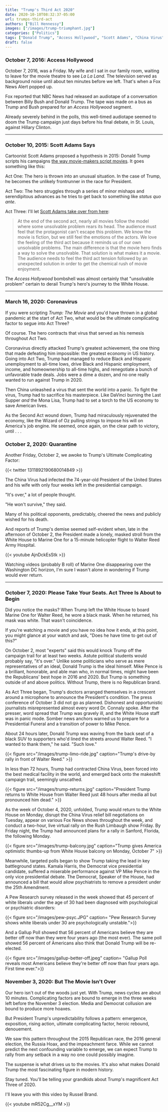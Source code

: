 ```yaml
---
title: "Trump's Third Act 2020"
date: 2020-10-10T08:32:37-05:00
url: trumps-third-act
authors: ["Bill Hennessy"]
images: ["/images/trump-triumphant.jpg"]
categories: ["Politics"]
tags: ["Donald Trump", "Access Hollywood", "Scott Adams", "China Virus"]
draft: false
---
```


### October 7, 2016: Access Hollywood

October 7, 2016, was a Friday. My wife and I sat in our family room, waiting to leave for the movie theatre to see *La La Land*. The television served as background noise until about ten minutes before we left. That's when a Fox News Alert popped up. 

Fox reported that NBC News had released an audiotape of a conversation between Billy Bush and Donald Trump. The tape was made on a bus as Trump and Bush prepared for an *Access Hollywood* segment. 

Already severely behind in the polls, this well-timed audiotape seemed to doom the Trump campaign just days before his final debate, in St. Louis, against Hillary Clinton. 

---

### October 10, 2015: Scott Adams Says

Cartoonist Scott Adams proposed a hypothesis in 2015: Donald Trump scripts his campaigns [the way movie-makers script movies](https://www.scottadamssays.com/2015/10/20/trumps-third-act-part-of-the-trump-persuasion/). It goes something like this:

Act One: The hero is thrown into an unusual situation. In the case of Trump, he becomes the unlikely frontrunner in the race for President. 

Act Two: The hero struggles through a series of minor mishaps and serendipitous advances as he tries to get back to something like *status quo ante*. 

Act Three: I'll let [Scott Adams take over from here](https://www.scottadamssays.com/2015/10/20/trumps-third-act-part-of-the-trump-persuasion/):

> At the end of the second act, nearly all movies follow the model where some unsolvable problem rears its head. The audience must feel that the protagonist can't escape this problem. We know the movie is fiction, but we still feel the emotions of the actors. We love the feeling of the third act because it reminds us of our own unsolvable problems. The main difference is that the movie hero finds a way to solve the unsolvable. That solution is what makes it a movie. The audience needs to feel the third act tension followed by an unexpected solution in order to get the chemical rush of movie enjoyment.

The *Access Hollywood* bombshell was almost certainly that "unsolvable problem" certain to derail Trump's hero's journey to the White House. 

---

### March 16, 2020: Coronavirus

If you were scripting *Trump: The Movie* and you'd have thrown in a global pandemic at the start of Act Two, what would be the ultimate complicating factor to segue into Act Three?

Of course. The hero contracts that virus that served as his nemesis throughout Act Two. 

Coronavirus directly attacked Trump's greatest achievement, the one thing that made defeating him impossible: the greatest economy in US history. Going into Act Two, Trump had managed to reduce Black and Hispanic unemployment to all-time lows, drive Black and Hispanic employment, income, and homeownership to all-time highs, and renegotiate a bunch of unfavorable trade deals. Jobs were a dime a dozen, and no one really wanted to run against Trump in 2020. 

Then China unleashed a virus that sent the world into a panic. To fight the virus, Trump had to sacrifice his masterpiece. Like DaVinci burning the Last Supper *and* the Mona Lisa, Trump had to set a torch to the US economy to save American lives. 

As the Second Act wound down, Trump had miraculously rejuvenated the economy, like the Wizard of Oz pulling strings to impose his will on America's job engine. He seemed, once again, on the clear path to victory, until . . . 

### October 2, 2020: Quarantine

Another Friday, October 2, we awoke to Trump's Ultimate Complicating Factor:

{{< twitter 1311892190680014849 >}}

The China Virus had infected the 74-year-old President of the United States and his wife with only four weeks left in the presidential campaign. 

"It's over," a lot of people thought.

"He won't survive," they said.

Many of his political opponents, predictably, cheered the news and publicly wished for his death. 

And reports of Trump's demise seemed self-evident when, late in the afternoon of October 2, the President made a lonely, masked stroll from the White House to Marine One for a 15-minute helicopter flight to Walter Reed Army Hospital. 

{{< youtube AjnDckEsStk >}}

Watching videos (probably B roll) of Marine One disappearing over the Washington DC horizon, I'm sure I wasn't alone in wondering if Trump would ever return.

---

### October 7, 2020: Please Take Your Seats. Act Three Is About to Begin

Did you notice the masks? When Trump left the White House to board Marine One for Walter Reed, he wore a black mask. When he returned, his mask was white. That wasn't coincidence.

If you're watching a movie and you have no idea how it ends, at this point, you might glance at your watch and ask, "Does he have time to get out of this?"

On October 2, most "experts" said this would knock Trump off the campaign trail for at least two weeks. Astute political students would probably say, "it's over." Unlike some politicians who serve as mere representatives of an ideal, Donald Trump is the ideal himself. Mike Pence is a brilliant, honorable, and able man who, in normal times, might have been the Republicans' best hope in 2016 and 2020. But Trump is something outside of and above politics. Without Trump, there is no Republican brand. 

As Act Three began, Trump's doctors arranged themselves in a crescent around a microphone to announce the President's condition. The press conference of October 3 did not go as planned. Dishonest and opportunistic journalists misrepresented almost every word Dr. Connaly spoke. After the presser, word spread that Trump was gravely ill, and the White House staff was in panic mode. Somber news anchors warned us to prepare for a Presidential Funeral and a transition of power to Mike Pence. 

About 24 hours later, Donald Trump was waving from the back seat of a black SUV to supporters who'd lined the streets around Walter Reed. "I wanted to thank them," he said. "Such love." 

{{< figure src="/images/trump-limo-ride.jpg" caption="Trump's drive-by rally in front of Walter Reed." >}}

In less than 72 hours, Trump had contracted China Virus, been forced into the best medical facility in the world, and emerged back onto the makeshift campaign trail, seemingly unscathed. 

{{< figure src="/images/trump-returns.jpg" caption="President Trump returns to White House from Walter Reed just 48 hours after media all but pronounced him dead."  >}}

As the week of October 4, 2020, unfolded, Trump would return to the White House on Monday, disrupt the China Virus relief bill negotiations on Tuesday, appear on various Fox News shows throughout the week, and conduct a two-hour, live virtual rally on the Rush Limbaugh show Friday. By Friday night, the Trump had announced plans for a rally in Sanford, Florida, the following Monday. 

{{< figure src="/images/trump-balcony.jpg" caption="Trump gives America optimistic thumbs-up from White House balcony on Monday, October 7" >}}

Meanwhile, targeted polls began to show Trump taking the lead in key battleground states. Kamala Harris, the Democrat vice presidential candidate, suffered a miserable performance against VP Mike Pence in the only vice presidential debate. The Democrat, Speaker of the House, had announced a bill that would allow psychiatrists to remove a president under the 25th Amendment. 

A Pew Research survey released in the week showed that 45 percent of white liberals under the age of 30 had been diagnosed with psychological or psychiatric disorders:

{{< figure src="/images/pew-psyc.JPG" caption= "Pew Research Survey shows white liberals under 30 are psychologically unstable.">}}

And a Gallup Poll showed that 56 percent of Americans believe they are better off now than they were four years ago (the most ever). The same poll showed 56 percent of Americans also think that Donald Trump will be re-elected. 

{{< figure src="/images/gallup-better-off.jpeg" caption= "Gallup Poll reveals most Americans believe they're better off now than four years ago. First time ever.">}}

### November 3, 2020: But The Movie Isn't Over

Our hero isn't out of the woods just yet. With Trump, news cycles are about 10 minutes. Complicating factors are bound to emerge in the three weeks left before the November 3 election. Media and Democrat collusion are bound to produce more hoaxes. 

But President Trump's unpredictability follows a pattern: emergence, exposition, rising action, ultimate complicating factor, heroic rebound, denouement. 

We saw this pattern throughout the 2015 Republican race, the 2016 general election, the Russia Hoax, and the impeachment farce. While we cannot predict the next confounding variable to emerge, we can expect Trump to rally from any setback in a way no one could possibly imagine. 

The suspense is what drives us to the movies. It's also what makes Donald Trump the most fascinating figure in modern history. 

Stay tuned. You'll be telling your grandkids about Trump's magnificent Act Three of 2020. 

I'll leave you with this video by Russel Brand.

{{< youtube mR52Cg__xYM >}}